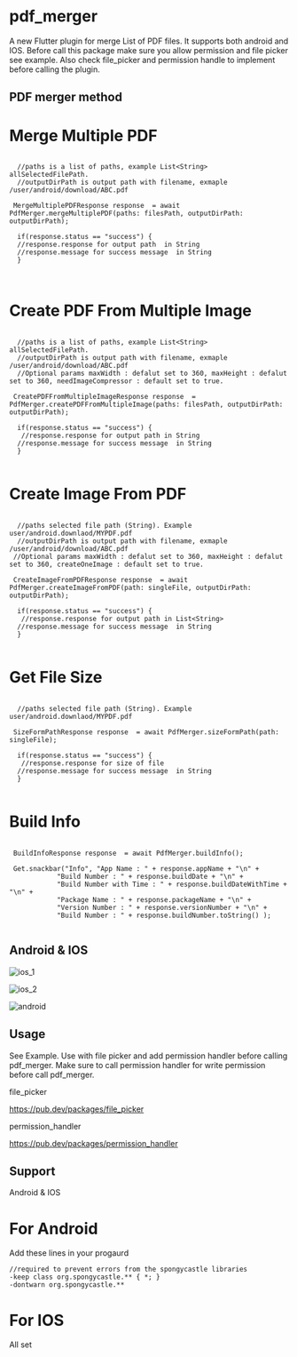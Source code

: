 # pdf_merger

A new Flutter plugin for merge List of PDF files. It supports both android and IOS. Before call this package make sure you allow permission and file picker see example.
Also check file_picker and permission handle to implement before calling the plugin. 


## PDF merger method


# Merge Multiple PDF

```

  //paths is a list of paths, example List<String> allSelectedFilePath. 
  //outputDirPath is output path with filename, exmaple /user/android/download/ABC.pdf
  
 MergeMultiplePDFResponse response  = await PdfMerger.mergeMultiplePDF(paths: filesPath, outputDirPath: outputDirPath);
 
  if(response.status == "success") {
  //response.response for output path  in String
  //response.message for success message  in String
  }
  
  
```

# Create PDF From Multiple Image

```

  //paths is a list of paths, example List<String> allSelectedFilePath. 
  //outputDirPath is output path with filename, exmaple /user/android/download/ABC.pdf
  //Optional params maxWidth : defalut set to 360, maxHeight : defalut set to 360, needImageCompressor : default set to true.
  
 CreatePDFFromMultipleImageResponse response  = PdfMerger.createPDFFromMultipleImage(paths: filesPath, outputDirPath: outputDirPath);
 
  if(response.status == "success") {
   //response.response for output path in String
  //response.message for success message  in String
  }
  
```

# Create Image From PDF

```

  //paths selected file path (String). Example user/android.downlaod/MYPDF.pdf
  //outputDirPath is output path with filename, exmaple /user/android/download/ABC.pdf
 //Optional params maxWidth : defalut set to 360, maxHeight : defalut set to 360, createOneImage : default set to true.
 
 CreateImageFromPDFResponse response  = await PdfMerger.createImageFromPDF(path: singleFile, outputDirPath: outputDirPath);
 
  if(response.status == "success") {
   //response.response for output path in List<String>
  //response.message for success message  in String
  }
  
```

# Get File Size

```

  //paths selected file path (String). Example user/android.downlaod/MYPDF.pdf
  
 SizeFormPathResponse response  = await PdfMerger.sizeFormPath(path: singleFile);
 
  if(response.status == "success") {
   //response.response for size of file
  //response.message for success message  in String
  }
  
```

# Build Info

```

 BuildInfoResponse response  = await PdfMerger.buildInfo();
 
 Get.snackbar("Info", "App Name : " + response.appName + "\n" +
            "Build Number : " + response.buildDate + "\n" +
            "Build Number with Time : " + response.buildDateWithTime + "\n" +
            "Package Name : " + response.packageName + "\n" +
            "Version Number : " + response.versionNumber + "\n" +
            "Build Number : " + response.buildNumber.toString() );
  
```



## Android & IOS

![ios_1](https://user-images.githubusercontent.com/32450488/117724739-d26cf700-b201-11eb-9581-6038948706af.gif)

![ios_2](https://user-images.githubusercontent.com/32450488/117724745-d436ba80-b201-11eb-9b12-d8f21be0e505.gif)

![android](https://user-images.githubusercontent.com/32450488/117724751-d6007e00-b201-11eb-9abd-af85ba2b1b33.gif)


## Usage

See Example. Use with file picker and add permission handler before calling pdf_merger. Make sure to call permission handler for write permission before call pdf_merger.

file_picker

https://pub.dev/packages/file_picker

permission_handler

https://pub.dev/packages/permission_handler 


## Support

Android & IOS


# For Android

Add  these lines in your  progaurd

```
//required to prevent errors from the spongycastle libraries
-keep class org.spongycastle.** { *; }
-dontwarn org.spongycastle.**
```

# For IOS

All set 

